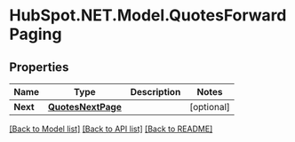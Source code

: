 # HubSpot.NET.Model.QuotesForwardPaging

## Properties

Name | Type | Description | Notes
------------ | ------------- | ------------- | -------------
**Next** | [**QuotesNextPage**](QuotesNextPage.md) |  | [optional] 

[[Back to Model list]](../README.md#documentation-for-models) [[Back to API list]](../README.md#documentation-for-api-endpoints) [[Back to README]](../README.md)

